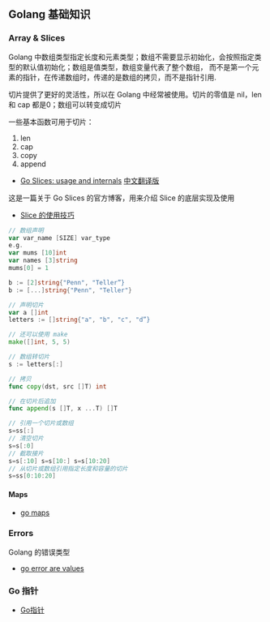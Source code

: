 
## Golang 基础知识

### Array & Slices

Golang 中数组类型指定长度和元素类型；数组不需要显示初始化，会按照指定类型的默认值初始化；数组是值类型，数组变量代表了整个数组，
而不是第一个元素的指针，在传递数组时，传递的是数组的拷贝，而不是指针引用.

切片提供了更好的灵活性，所以在 Golang 中经常被使用。切片的零值是 nil，len 和 cap 都是0；数组可以转变成切片

一些基本函数可用于切片：
1. len
2. cap
3. copy
4. append

- [Go Slices: usage and internals](https://blog.golang.org/go-slices-usage-and-internals) [中文翻译版](https://blog.go-zh.org/go-slices-usage-and-internals)

这是一篇关于 Go Slices 的官方博客，用来介绍 Slice 的底层实现及使用

- [Slice 的使用技巧](https://segmentfault.com/a/1190000018015717)

```go
// 数组声明
var var_name [SIZE] var_type
e.g.
var mums [10]int
var names [3]string
mums[0] = 1

b := [2]string{"Penn", "Teller”}
b := [...]string{"Penn", "Teller"}

// 声明切片
var a []int
letters := []string{"a", "b", "c", "d”}

// 还可以使用 make
make([]int, 5, 5)

// 数组转切片
s := letters[:]

// 拷贝
func copy(dst, src []T) int

// 在切片后追加
func append(s []T, x ...T) []T

// 引用一个切片或数组
s=ss[:] 
// 清空切片
s=s[:0] 
// 截取接片
s=s[:10] s=s[10:] s=s[10:20] 
// 从切片或数组引用指定长度和容量的切片
s=ss[0:10:20] 
```

#### Maps

- [go maps](https://blog.golang.org/go-maps-in-action)

### Errors

Golang 的错误类型

- [go error are values](https://blog.golang.org/errors-are-values)

### Go 指针

- [Go指针](https://www.kancloud.cn/itfanr/go-quick-learn/81640)